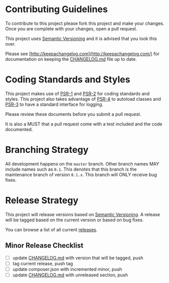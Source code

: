 Contributing Guidelines
=======================

To contribute to this project please fork this project and make your changes.
Once you are complete with your changes, open a pull request.

This project uses [Semantic Versioning] and it is advised
that you look this over.

Please see [http://keepachangelog.com](http://keepachangelog.com/) for
documentation on keeping the [CHANGELOG.md] file up to date.

# Coding Standards and Styles

This project makes use of [PSR-1] and [PSR-2] for coding standards and styles.
This project also takes advantage of [PSR-4] to autoload classes and [PSR-3] to
have a standard interface for logging.

Please review these documents before you submit a pull request.

It is also a MUST that a pull request come with a test included and the code
documented.

# Branching Strategy

All development happens on the `master` branch. Other branch names MAY include
names such as `0.1`. This denotes that this branch is the maintenance branch of
version `0.1.x`. This branch will ONLY receive bug fixes.

# Release Strategy

This project will release versions based on [Semantic Versioning]. A release
will be tagged based on the current version or based on bug fixes.

You can browse a list of all current [releases].

## Minor Release Checklist

- [ ] update [CHANGELOG.md] with version that will be tagged, push
- [ ] tag current release, push tag
- [ ] update composer.json with incremented minor, push
- [ ] update [CHANGELOG.md] with unreleased section, push

[PSR-1]: http://www.php-fig.org/psr/psr-1/
[PSR-2]: http://www.php-fig.org/psr/psr-2/
[PSR-3]: http://www.php-fig.org/psr/psr-3/
[PSR-4]: http://www.php-fig.org/psr/psr-4/
[CHANGELOG.md]: https://github.com/JoshuaEstes/Kash/blob/master/CHANGELOG.md
[Semantic Versioning]: http://semver.org/
[releases]: https://github.com/JoshuaEstes/Kash/releases
